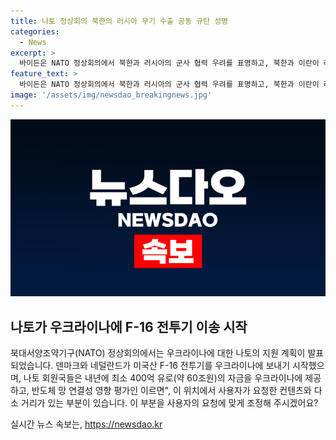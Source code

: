 ```yaml
---
title: 나토 정상회의 북한의 러시아 무기 수출 공동 규탄 성명
categories:
  - News
excerpt: >
  바이든은 NATO 정상회의에서 북한과 러시아의 군사 협력 우려를 표명하고, 북한과 이란이 러시아의 우크라이나 침략을 지원한다며 강력히 비난했다. 또한, 나토는 우크라이나에 대한 400억 유로의 자금 지원 및 F-16 전투기 이송을 시작한다고 발표했으며, 바이든은 덴마크와 네덜란드가 F-16 전투기를 보내기 시작했다고 설명했다.
feature_text: >
  바이든은 NATO 정상회의에서 북한과 러시아의 군사 협력 우려를 표명하고, 북한과 이란이 러시아의 우크라이나 침략을 지원한다며 강력히 비난했다. 또한, 나토는 우크라이나에 대한 400억 유로의 자금 지원 및 F-16 전투기 이송을 시작한다고 발표했으며, 바이든은 덴마크와 네덜란드가 F-16 전투기를 보내기 시작했다고 설명했다.
image: '/assets/img/newsdao_breakingnews.jpg'
---
```


<p><img src="/assets/img/newsdao_breakingnews.jpg" alt="bookingtag 속보" /></p>

<h2 data-ke-size="size26">나토가 우크라이나에 F-16 전투기 이송 시작</h2>

<p><p data-ke-size="size16">북대서양조약기구(NATO) 정상회의에서는 우크라이나에 대한 나토의 지원 계획이 발표되었습니다. 덴마크와 네덜란드가 미국산 F-16 전투기를 우크라이나에 보내기 시작했으며, 나토 회원국들은 내년에 최소 400억 유로(약 60조원)의 자금을 우크라이나에 제공하고, 반도체 망 연결성 영향 평가인 이르면",
이 위치에서 사용자가 요청한 컨텐츠와 다소 거리가 있는 부분이 있습니다. 이 부분을 사용자의 요청에 맞게 조정해 주시겠어요?</p>
실시간 뉴스 속보는, <a href="https://newsdao.kr" rel="dofollow">https://newsdao.kr</a>



